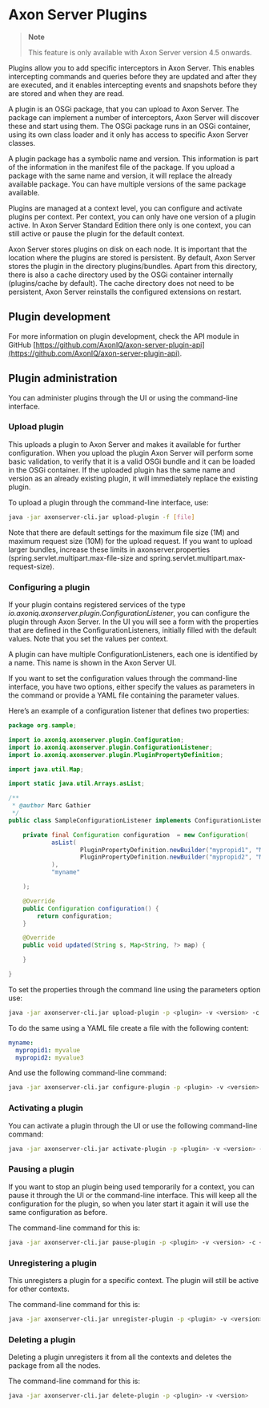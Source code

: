 # Axon Server Plugins
> **Note**
>
> This feature is only available with Axon Server version 4.5 onwards.
>
Plugins allow you to add specific interceptors in Axon Server. This enables intercepting commands and queries before they are updated and after they are executed, and it enables intercepting events and snapshots before they are stored and when they are read.

A plugin is an OSGi package, that you can upload to Axon Server. The package can implement a number of interceptors, Axon Server will discover these and start using them. The OSGi package runs in an OSGi container, using its own class loader and it only has access to specific Axon Server classes.

A plugin package has a symbolic name and version. This information is part of the information in the manifest file of the package. If you upload a package with the same name and version, it will replace the already available package.
You can have multiple versions of the same package available.

Plugins are managed at a context level, you can configure and activate plugins per context. Per context, you can only have one version of a plugin active. In Axon Server Standard Edition there only is one context, you can still active or pause the plugin for the default context.

Axon Server stores plugins on disk on each node. It is important that the location where the plugins are stored is persistent. By default, Axon Server stores the plugin in the directory plugins/bundles. Apart from this directory, there is also a cache directory used by the OSGi container internally (plugins/cache by default). The cache directory does not need to be persistent, Axon Server reinstalls the configured extensions on restart.

## Plugin development

For more information on plugin development, check the API module in GitHub [https://github.com/AxonIQ/axon-server-plugin-api](https://github.com/AxonIQ/axon-server-plugin-api).

## Plugin administration
You can administer plugins through the UI or using the command-line interface.

### Upload plugin

This uploads a plugin to Axon Server and makes it available for further configuration.
When you upload the plugin Axon Server will perform some basic validation, to verify that it is a valid OSGi bundle and it can be loaded in the OSGi container.
If the uploaded plugin has the same name and version as an already existing plugin, it will immediately replace the existing plugin.

To upload a plugin through the command-line interface, use:
```bash
java -jar axonserver-cli.jar upload-plugin -f [file] 
```

Note that there are default settings for the maximum file size (1M) and maximum request size (10M) for the upload request. If you want to upload larger bundles, 
increase these limits in axonserver.properties (spring.servlet.multipart.max-file-size and spring.servlet.multipart.max-request-size).

### Configuring a plugin
If your plugin contains registered services of the type _io.axoniq.axonserver.plugin.ConfigurationListener_, you can configure the plugin through Axon Server. In the UI you will see a form with the properties that are defined in the ConfigurationListeners, initially filled with the default values. Note that you set the values per context.

A plugin can have multiple ConfigurationListeners, each one is identified by a name. This name is shown in the Axon Server UI.

If you want to set the configuration values through the command-line interface, you have two options, either specify the values as parameters in the command or provide a YAML file containing the parameter values.

Here’s an example of a configuration listener that defines two properties:

```java
package org.sample;

import io.axoniq.axonserver.plugin.Configuration;
import io.axoniq.axonserver.plugin.ConfigurationListener;
import io.axoniq.axonserver.plugin.PluginPropertyDefinition;

import java.util.Map;

import static java.util.Arrays.asList;

/**
 * @author Marc Gathier
 */
public class SampleConfigurationListener implements ConfigurationListener {

    private final Configuration configuration  = new Configuration(
            asList(
                    PluginPropertyDefinition.newBuilder("mypropid1", "My first property").build(),
                    PluginPropertyDefinition.newBuilder("mypropid2", "My second property").build()
            ),
            "myname"

    );

    @Override
    public Configuration configuration() {
        return configuration;
    }

    @Override
    public void updated(String s, Map<String, ?> map) {

    }

}
```

To set the properties through the command line using the parameters option use:
```bash
java -jar axonserver-cli.jar upload-plugin -p <plugin> -v <version> -c <context> -prop myname:mypropid1=myvalue -prop myname:mypropid2=myvalue2
```

To do the same using a YAML file create a file with the following content:
```yaml
myname:
  mypropid1: myvalue
  mypropid2: myvalue3
```

And use the following command-line command:
```bash
java -jar axonserver-cli.jar configure-plugin -p <plugin> -v <version> -c <context> -f <filename>
```
### Activating a plugin

You can activate a plugin through the UI or use the following command-line command:
```bash
java -jar axonserver-cli.jar activate-plugin -p <plugin> -v <version> -c <context> 
```

### Pausing a plugin

If you want to stop an plugin being used temporarily for a context, you can pause it through the UI or the 
command-line interface. This will keep all the configuration for the plugin, so when you later start it again
it will use the same configuration as before. 

The command-line command for this is:
```bash
java -jar axonserver-cli.jar pause-plugin -p <plugin> -v <version> -c <context> 
```

### Unregistering a plugin

This unregisters a plugin for a specific context. The plugin will still be active for other contexts.  

The command-line command for this is:
```bash
java -jar axonserver-cli.jar unregister-plugin -p <plugin> -v <version> -c <context> 
```

### Deleting a plugin

Deleting a plugin unregisters it from all the contexts and deletes the package from all the nodes.

The command-line command for this is:
```bash
java -jar axonserver-cli.jar delete-plugin -p <plugin> -v <version> 
```











